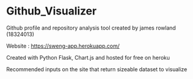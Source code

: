 # Github_Visualizer
Github profile and repository analysis tool created by james rowland (18324013)


Website : https://sweng-app.herokuapp.com/

Created with Python Flask, Chart.js and hosted for free on heroku

Recommended inputs on the site that return sizeable dataset to visualize
